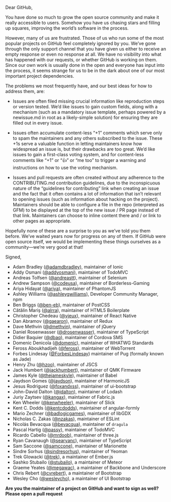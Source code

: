 Dear GitHub,

You have done so much to grow the open source community and make it really
accessible to users. Somehow you have us chasing stars and filling up squares,
improving the world’s software in the process.

However, many of us are frustrated. Those of us who run some of the most popular
projects on GitHub feel completely ignored by you. We’ve gone through the only
support channel that you have given us either to receive an empty response or
even no response at all. We have no visibility into what has happened with our
requests, or whether GitHub is working on them. Since our own work is usually
done in the open and everyone has input into the process, it seems strange for
us to be in the dark about one of our most important project dependencies.

The problems we most frequently have, and our best ideas for how to address
them, are:

- Issues are often filed missing crucial information like reproduction steps or
  version tested. We’d like issues to gain custom fields, along with a mechanism
  (such as a mandatory issue template, perhaps powered by a newissue.md in root
  as a likely-simple solution) for ensuring they are filled out in every issue.
- Issues often accumulate content-less “+1” comments which serve only to spam
  the maintainers and any others subscribed to the issue. These +1s serve a
  valuable function in letting maintainers know how widespread an issue is, but
  their drawbacks are too great. We’d like issues to gain a first-class voting
  system, and for content-less comments like “+1” or “:+1:” or “me too” to
  trigger a warning and instructions on how to use the voting mechanism.

- Issues and pull requests are often created without any adherence to the
  CONTRIBUTING.md contribution guidelines, due to the inconspicuous nature of
  the “guidelines for contributing” link when creating an issue and the fact
  that it often contains a lot of information that isn’t relevant to opening
  issues (such as information about hacking on the project). Maintainers should
  be able to configure a file in the repo (interpreted as GFM) to be displayed
  at the top of the new issue / PR page instead of that link. Maintainers can
  choose to inline content there and / or link to other pages as appropriate.

Hopefully none of these are a surprise to you as we’ve told you them before.
We’ve waited years now for progress on any of them. If GitHub were open source
itself, we would be implementing these things ourselves as a community—we’re
very good at that!

Signed,

- Adam Bradley ([@adamdbradley](https://github.com/adamdbradley)), maintainer of Ionic
- Addy Osmani ([@addyosmani](https://github.com/addyosmani)), maintainer of TodoMVC
- Andreas Tolfsen ([@andreastt](https://github.com/andreastt)), maintainer of Selenium
- Andrew Sampson ([@codeusa](https://github.com/codeusa)), maintainer of Borderless-Gaming
- Ariya Hidayat ([@ariya](https://github.com/ariya)), maintainer of PhantomJS
- Ashley Williams ([@ashleygwilliams](https://github.com/ashleygwilliams)), Developer Community Manager, npm
- Ben Briggs ([@ben-eb](https://github.com/ben-eb)), maintainer of PostCSS
- Cătălin Mariș ([@alrra](https://github.com/alrra)), maintainer of HTML5 Boilerplate
- Christopher Chedeau ([@vjeux](https://github.com/vjeux)), maintainer of React Native
- Dan Abramov ([@gaearon](http://github.com/gaearon)), maintainer of Redux
- Dave Methvin ([@dmethvin](https://github.com/dmethvin)), maintainer of jQuery
- Daniel Rosenwasser ([@drosenwasser](https://github.com/DanielRosenwasser)), maintainer of TypeScript
- Didier Baquier ([@dbaq](https://github.com/dbaq)), maintainer of Cordova SMS
- Domenic Denicola ([@domenic](https://github.com/domenic)), maintainer of WHATWG Standards
- Feross Aboukhadijeh ([@feross](https://github.com/feross)), maintainer of WebTorrent
- Forbes Lindesay ([@ForbesLindesay](https://github.com/ForbesLindesay)) maintainer of Pug (formally known as Jade)
- Henry Zhu ([@hzoo](https://github.com/hzoo)), maintainer of JSCS
- Jack Humbert ([@jackhumbert](https://github.com/jackhumbert)), maintainer of QMK Firmware
- James Kyle ([@thejameskyle](https://github.com/thejameskyle)), maintainer of Babel
- Jaydson Gomes ([@jaydson](https://github.com/jaydson)), maintainer of HarmonicJS
- Jesus Rodriguez ([@foxandxss](https://github.com/Foxandxss/)), maintainer of ui-bootstrap
- John-David Dalton ([@jdalton](https://github.com/jdalton)), maintainer of Lodash
- Juriy Zaytsev ([@kangax](https://github.com/kangax)), maintainer of Fabric.js
- Ken Wheeler ([@kenwheeler](https://github.com/kenwheeler)), maintainer of Slick
- Kent C. Dodds ([@kentcdodds](https://github.com/kentcdodds)), maintainer of angular-formly
- Mario Zechner ([@badlogicgames](https://github.com/badlogic)), maintainer of libGDX
- Nicholas C. Zakas ([@nzakas](https://github.com/nzakas)), maintainer of ESLint
- Nicolás Bevacqua ([@bevacqua](https://github.com/bevacqua)), maintainer of `dragula`
- Pascal Hartig ([@passy](https://github.com/passy)), maintainer of TodoMVC
- Ricardo Cabello ([@mrdoob](https://github.com/mrdoob)), maintainer of three.js
- Ryan Cavanaugh ([@searyanc](https://github.com/RyanCavanaugh)), maintainer of TypeScript
- Sam Saccone ([@samccone](https://github.com/samccone)), maintainer of Marionette
- Sindre Sorhus ([@sindresorhus](https://github.com/sindresorhus)), maintainer of Yeoman
- Trek Glowacki ([@trek](https://github.com/trek)), a maintainer of Ember.js
- Sashko Stubailo ([@stubailo](https://github.com/trek)), a maintainer of Meteor
- Graeme Yeates ([@megawac](https://github.com/megawac)), a maintainer of Backbone and Underscore
- Chris Rebert ([@cvrebert](https://github.com/cvrebert)), a maintainer of Bootstrap
- Wesley Cho ([@wesleycho](https://github.com/wesleycho)), a maintainer of UI Bootstrap

**Are you the maintainer of a project on GitHub and want to sign as well? Please open a pull request**
